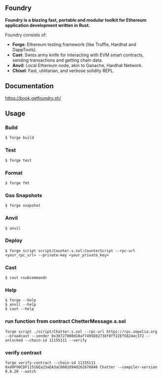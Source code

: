 ## Foundry

**Foundry is a blazing fast, portable and modular toolkit for Ethereum application development written in Rust.**

Foundry consists of:

-   **Forge**: Ethereum testing framework (like Truffle, Hardhat and DappTools).
-   **Cast**: Swiss army knife for interacting with EVM smart contracts, sending transactions and getting chain data.
-   **Anvil**: Local Ethereum node, akin to Ganache, Hardhat Network.
-   **Chisel**: Fast, utilitarian, and verbose solidity REPL.

## Documentation

https://book.getfoundry.sh/

## Usage

### Build

```shell
$ forge build
```

### Test

```shell
$ forge test
```

### Format

```shell
$ forge fmt
```

### Gas Snapshots

```shell
$ forge snapshot
```

### Anvil

```shell
$ anvil
```

### Deploy

```shell
$ forge script script/Counter.s.sol:CounterScript --rpc-url <your_rpc_url> --private-key <your_private_key>
```

### Cast

```shell
$ cast <subcommand>
```

### Help

```shell
$ forge --help
$ anvil --help
$ cast --help
```

### run function from contract ChetterMessage.s.sol
`forge script ./script/Chatter.s.sol --rpc-url https://rpc.sepolia.org --broadcast --sender 0x30727808d10af7495D82738f8ff22Ef5824ec372 --unlocked --chain-id 11155111 --verify`

### verify contract
`forge verify-contract --chain-id 11155111 0xd0F90CDF11516Ea23aEA3aCD602d94d262676846 Chatter --compiler-version 0.8.20 --watch`
